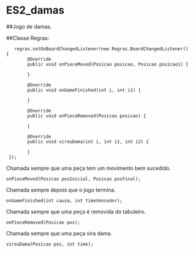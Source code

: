 # ES2_damas
##Jogo de damas.

##Classe Regras:

       regras.setOnBoardChangedListener(new Regras.BoardChangedListener() {
            @Override
            public void onPieceMoved(Posicao posicao, Posicao posicao1) {
            
            }

            @Override
            public void onGameFinished(int i, int i1) {
            
            }

            @Override
            public void onPieceRemoved(Posicao posicao) {
            
            }

            @Override
            public void virouDama(int i, int i1, int i2) {
            
            }
     });

Chamada sempre que uma peça tem um movimento bem sucedido.

`onPieceMoved(Posicao posInicial, Posicao posFinal);`

Chamada sempre depois que o jogo termina.

`onGameFinished(int causa, int timeVencedor);`

Chamada sempre que uma peça é removida do tabuleiro.

`onPieceRemoved(Posicao pos);`

Chamada sempre que uma peça vira dama.

`virouDama(Posicao pos, int time);`
